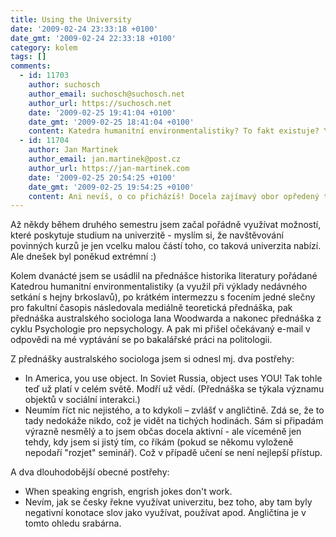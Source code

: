 ```yaml
---
title: Using the University
date: '2009-02-24 23:33:18 +0100'
date_gmt: '2009-02-24 22:33:18 +0100'
category: kolem
tags: []
comments:
  - id: 11703
    author: suchosch
    author_email: suchosch@suchosch.net
    author_url: https://suchosch.net
    date: '2009-02-25 19:41:04 +0100'
    date_gmt: '2009-02-25 18:41:04 +0100'
    content: Katedra humanitní environmentalistiky? To fakt existuje? You must be kyding me!
  - id: 11704
    author: Jan Martinek
    author_email: jan.martinek@post.cz
    author_url: https://jan-martinek.com
    date: '2009-02-25 20:54:25 +0100'
    date_gmt: '2009-02-25 19:54:25 +0100'
    content: Ani nevíš, o co přicházíš! Docela zajímavý obor opředený tolika stereotypy, že jeho absence ve tvém okolí musí být na duši ochuzující! :)
---
```

<p>Až někdy během druhého semestru jsem začal pořádně využívat možností, které poskytuje studium na univerzitě - myslím si, že navštěvování povinných kurzů je jen vcelku malou částí toho, co taková univerzita nabízí. Ale dnešek byl poněkud extrémní :)</p>
<p>Kolem dvanácté jsem se usádlil na přednášce historika literatury pořádané Katedrou humanitní environmentalistiky (a využil při výklady nedávného setkání s hejny brkoslavů), po krátkém intermezzu s focením jedné slečny pro fakultní časopis následovala mediálně teoretická přednáška, pak přednáška australského sociologa Iana Woodwarda a nakonec přednáška z cyklu Psychologie pro nepsychology. A pak mi přišel očekávaný e-mail v odpovědi na mé vyptávání se po bakalářské práci na politologii.</p>
<p>Z přednášky australského sociologa jsem si odnesl mj. dva postřehy:</p>
<ul>
<li>In America, you use object. In Soviet Russia, object uses YOU! Tak tohle teď už platí v celém světě. Modří už vědí. (Přednáška se týkala významu objektů v sociální interakci.)</li>
<li>Neumím říct nic nejistého, a to kdykoli – zvlášť v angličtině. Zdá se, že to tady nedokáže nikdo, což je vidět na tichých hodinách. Sám si připadám výrazně nesmělý a to jsem občas docela aktivní - ale víceméně jen tehdy, kdy jsem si jistý tím, co říkám (pokud se někomu vyloženě nepodaří "rozjet" seminář). Což v případě učení se není nejlepší přístup.</li>
</ul>
<p>A dva dlouhodobější obecné postřehy:</p>
<ul>
<li>When speaking engrish, engrish jokes don't work.</li>
<li>Nevím, jak se česky řekne využívat univerzitu, bez toho, aby tam byly negativní konotace slov jako využívat, používat apod. Angličtina je v tomto ohledu srabárna.</li>
</ul>
